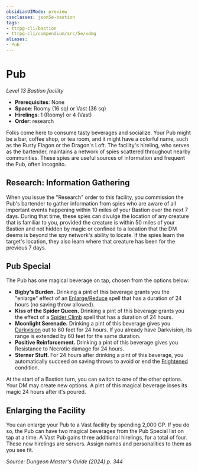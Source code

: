 ```yaml
---
obsidianUIMode: preview
cssclasses: json5e-bastion
tags:
- ttrpg-cli/bastion
- ttrpg-cli/compendium/src/5e/xdmg
aliases:
- Pub
---
```

# Pub
*Level 13 Bastion facility*  

- **Prerequisites**: None
- **Space**: Roomy (16 sq) or Vast (36 sq)
- **Hirelings**: 1 (Roomy) or 4 (Vast)
- **Order**: research

Folks come here to consume tasty beverages and socialize. Your Pub might be a bar, coffee shop, or tea room, and it might have a colorful name, such as the Rusty Flagon or the Dragon's Loft. The facility's hireling, who serves as the bartender, maintains a network of spies scattered throughout nearby communities. These spies are useful sources of information and frequent the Pub, often incognito.

## Research: Information Gathering

When you issue the "Research" order to this facility, you commission the Pub's bartender to gather information from spies who are aware of all important events happening within 10 miles of your Bastion over the next 7 days. During that time, these spies can divulge the location of any creature that is familiar to you, provided the creature is within 50 miles of your Bastion and not hidden by magic or confined to a location that the DM deems is beyond the spy network's ability to locate. If the spies learn the target's location, they also learn where that creature has been for the previous 7 days.

## Pub Special

The Pub has one magical beverage on tap, chosen from the options below:

- **Bigby's Burden.** Drinking a pint of this beverage grants you the "enlarge" effect of an [Enlarge/Reduce](Інструменти%20ДМ/CLI/spells/enlarge-reduce-xphb.md) spell that has a duration of 24 hours (no saving throw allowed).  
- **Kiss of the Spider Queen.** Drinking a pint of this beverage grants you the effect of a [Spider Climb](Інструменти%20ДМ/CLI/spells/spider-climb-xphb.md) spell that has a duration of 24 hours.  
- **Moonlight Serenade.** Drinking a pint of this beverage gives you [Darkvision](Інструменти%20ДМ/CLI/rules/senses.md#Darkvision) out to 60 feet for 24 hours. If you already have Darkvision, its range is extended by 60 feet for the same duration.  
- **Positive Reinforcement.** Drinking a pint of this beverage gives you Resistance to Necrotic damage for 24 hours.  
- **Sterner Stuff.** For 24 hours after drinking a pint of this beverage, you automatically succeed on saving throws to avoid or end the [Frightened](Інструменти%20ДМ/CLI/rules/conditions.md#Frightened) condition.  

At the start of a Bastion turn, you can switch to one of the other options. Your DM may create new options. A pint of this magical beverage loses its magic 24 hours after it's poured.

## Enlarging the Facility

You can enlarge your Pub to a Vast facility by spending 2,000 GP. If you do so, the Pub can have two magical beverages from the Pub Special list on tap at a time. A Vast Pub gains three additional hirelings, for a total of four. These new hirelings are servers. Assign names and personalities to them as you see fit.

*Source: Dungeon Master's Guide (2024) p. 344*